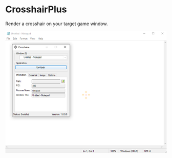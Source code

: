 # CrosshairPlus
Render a crosshair on your target game window.

![App](https://github.com/CelesitalChaos/CrosshairPlus/blob/master/CrosshairPlus/Resources/0.png?raw=true)

